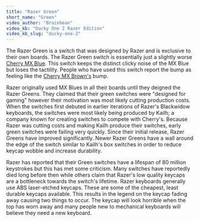```yaml
---
title: "Razer Green"
short_name: "Green"
video_author: "Brainbean"
video_kb: "Ducky One 2 Razer Edition"
video_kb_slug: "ducky-one-2"
---
```


The Razer Green is a switch that was designed by Razer and is exclusive to their own boards. The Razer Green switch is essentially just a slightly worse [Cherry MX Blue](/switches/cherry-blue/). This switch keeps the distinct clicky noise of the MX Blue but loses the tactility. People who have used this switch report the bump as feeling like the [Cherry MX Brown's](/switches/cherry-brown) bump. 

Razer originally used MX Blues in all their boards until they deigned the Razer Greens. They claimed that their green switches were "designed for gaming" however their motivation was most likely cutting production costs. When the switches first debuted in earlier iterations of Razer's Blackwidow keyboards, the switches were most likely being produced by Kailh; a company known for creating switches to compete with Cherry's. Because Razer was cutting costs and making Kailh produce their switches, early green switches were failing very quickly. Since their initial release, Razer Greens have improved significantly. Newer Razer Greens have a wall around the edge of the switch similar to Kailh's box switches in order to reduce keycap wobble and increase durability.

Razer has reported that their Green switches have a lifespan of 80 million keystrokes but this has met some criticism. Many switches have reportedly died long before then while others claim that Razer's low quality keycaps are a bottleneck towards the switch's lifetime. Razer keyboards generally use ABS laser-etched keycaps. These are some of the cheapest, least durable keycaps available. This results in the legend on the keycap fading away causing two things to occur. The keycap will look horrible when the top has worn away and many people new to mechanical keyboards will believe they need a new keyboard.
